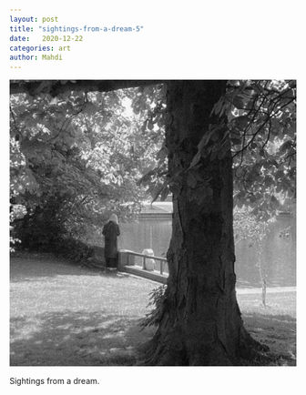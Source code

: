 ```yaml
---
layout: post
title: "sightings-from-a-dream-5"
date:   2020-12-22
categories: art
author: Mahdi
---
```


![sightings-from-a-dream-5](/img/arts/sightings-from-a-dream-5.jpg)

<span class='image-details'>
Sightings from a dream.
</span>

